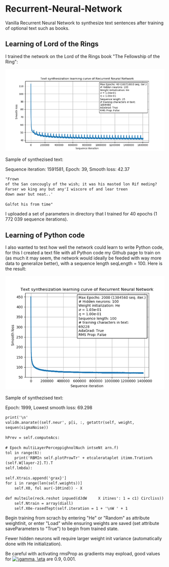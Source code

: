 # Recurrent-Neural-Network
Vanilla Recurrent Neural Network to synthesize text sentences after training of optional text such as books.


## Learning of Lord of the Rings
I trained the network on the Lord of the Rings book "The Fellowship of the Ring":

![](https://github.com/johndah/Recurrent-Neural-Network/blob/master/Learning%20Curve.png)

Sample of synthezised text:

Sequence iteration: 1591581, Epoch: 39, Smooth loss: 42.37

	"Frown
	of the San concougly of the wish; it was his masted lon Rif meding? Farser wo king any but any'I wiscore of and lear treen
	down awar but neat..'

	Galfot his from time"

I uploaded a set of parameters in directory that I trained for 40 epochs (1 772 039 sequence iterations).

## Learning of Python code
I also wanted to test how well the network could learn to write Python code, for this I created a text file with all Python code my Github page to train on (as much it may seem, the network would ideally be feeded with way more data to generalize better), with a sequence length seqLength = 100. Here is the result:

![](https://github.com/johndah/Recurrent-Neural-Network/blob/master/Learning%20Curve%20Python.png)

Sample of synthezised text:

Epoch: 1999, Lowest smooth loss: 69.298

	print('\n'	
	validm.anarate((self.neur', p[i, :, getattr(self, weight, sequen(sigmaNoise))

	hPrev = self.computeAcs:	

	# Epoch multiLayerPerceppighnolNuch intseNt arn.f)
	tol in range(6):
		print('RBMIn self.plotProwTr' + etcalerataplet itimm.Tration%(self.W[layer-2].T).T
	self.lmbda):
	
	self.Xtrais.append('grax}']
	for i in range(len(self.weights))]
		self.X0, fol aur(-10tind)) - X

	def multeile(reck.reshot inpued(dJdW     X itines': 1 = c1) Circliss))
		self.Ntrain = array(diall)
		self.X0e-rasedTept(self.iteration = 1 + '\nW ' + 1

Begin training from scrach by entering "He" or "Random" as attribute weightInit, or enter "Load" while ensuring weights are saved (set attribute saveParameters to "True") to begin from trained state.

Fewer hidden neurons will require larger weight init variance (automatically done with He initialization).

Be careful with activating rmsProp as gradients may expload, good values for <a href="https://www.codecogs.com/eqnedit.php?latex=\gamma,&space;\eta" target="_blank"><img src="https://latex.codecogs.com/gif.latex?\gamma,&space;\eta" title="\gamma, \eta" /></a>
 are 0.9, 0.001.
